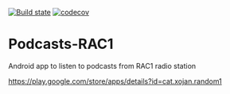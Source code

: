 [![Build state](https://travis-ci.org/joan-domingo/Podcasts-RAC1-Android.svg)](https://travis-ci.org/joan-domingo/Podcasts-RAC1-Android)
[![codecov](https://codecov.io/gh/joan-domingo/Podcasts-RAC1-Android/branch/master/graph/badge.svg)](https://codecov.io/gh/joan-domingo/Podcasts-RAC1-Android)


# Podcasts-RAC1
Android app to listen to podcasts from RAC1 radio station

https://play.google.com/store/apps/details?id=cat.xojan.random1

